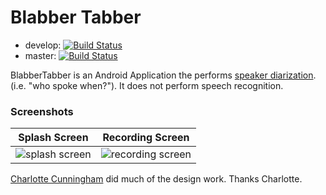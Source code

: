 # Blabber Tabber

* develop: [![Build Status](https://travis-ci.org/blabbertabber/blabbertabber.png?branch=develop)](https://travis-ci.org/blabbertabber/blabbertabber)
* master: [![Build Status](https://travis-ci.org/blabbertabber/blabbertabber.png?branch=master)](https://travis-ci.org/blabbertabber/blabbertabber)

BlabberTabber is an Android Application the performs
[speaker diarization](https://en.wikipedia.org/wiki/Speaker_diarisation).
(i.e. "who spoke when?"). It does not perform speech recognition.

### Screenshots

| Splash Screen | Recording Screen |
|---------------|------------------|
| ![splash screen](https://lh3.googleusercontent.com/DxpUU7agceYjZtjNDLWf6TJ6IVj88kES-fpRMz48V0Lcv7hoqeBwkIsyp3DNEDCzzXEQHaPoN6w98ATvqrBVNs6pW-eEIUYHhg-QBWt9L-O7W6EoauhSIqZhn8thaonqThlmgPQG1IzUMvwJIODlUhcgw1x1aE6j3nUXsI0clqBVQT99BFJJTkfM1TQA0fNX9_FWTyipy3l3f-Zuk-IDVQ0XYex9p2rp7xkSdgyeC7kyG-pLYtvrgsfBpAwI-bFVvQvIm3DMrTCKb7rcyXE4AYMpechhHfAecsplnVdeH2I6rsuiVrOe2xaIcuwsea6HpDaSeZfyB2Zqmq5jGmzVrU9ERlcMXJLALRfdjbIVLOzysDhg_C3dDJGRNItZHpUHuOGcEBtnHrHEbC5wtlKXPpvkFBAKaJaj3Y37koJBnBTD1BZ8-yjVPbGChBM7QOLK6FT1vO3BeTVOYeHasTfLzdWfGUSkFsEJo4R-3j4IZZnebTnhrD6bXj5nZiO_wAH9HSxMVLBRJ-LpMcmlIIq9pDikY0iDygc7MuTXysoo5xw=w360-h640-no) | ![recording screen](https://lh3.googleusercontent.com/chcFCEyAu_glVBxjZjok6Ur5n5o1wFFlRCVckhc6Ks9FOyd2Bxto191JIZdolkavY6H_v0tzYYPPmtA_OsMS505npFq1qJAboQS2zgnfOg_dPJluD5hXq5x3JyQ_7ESpGssJ0PaRGWhLPr7h8ZEFiHk8rFduRnhgCgprs2AHE3ZbwjYxnISgGAfaPFX-gvA54cYMTzi_2FSJzKWLyDjiv_2QLxeaT6lY4IqlwLGK31Zzy87dEcrRvaP9k70wOkJu0p_RLjye4wrHETxow2dnFvE85FffgGdejm_n36hcRU0Il9rE6Ace8wOO-0Hroso1vmGGu27vyGHv4rVi1sIBLIs0AaIeCxhM3RMOYDcWH4olrbnvVRT17Kcn-cMyrYD88dZc6h6L7uyJZ41PfswXU-R67G8IwCxkuffBR-ot-mI1QiprMy5PGUycMMEF24ExNlpVjdsuC9xPs_qKlM1iI7BnpzJoQTE-dFmSxcAJwYzbO-kQRJHJn6--vDogPOJkGZah7Ms94Ig-PpJbJw9vpW-vyd_mXiz-RGliOu-3LCM=w360-h640-no) |

[Charlotte Cunningham](http://www.ettolrahc.co/) did much of the design work. Thanks Charlotte.
